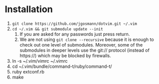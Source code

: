 Installation
============

1. `git clone https://github.com/jgosmann/dotvim.git ~/.vim`
2. `cd ~/.vim && git submodule update --init`
    1. If you are asked for any passwords just press return.
    2. We are not using `git clone --recursive` because it is enough to check
       out one level of submodules. Moreover, some of the submodules in deeper
       levels use the git:// protocol (instead of https://) which may be
       blocked by firewalls.
3. ln -s ~/.vim/vimrc ~/.vimrc
4. cd ~/.vim/bundle/command-t/ruby/command-t/
5. ruby extconf.rb
6. make


